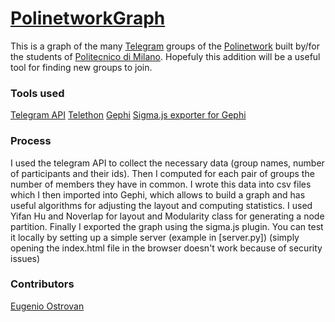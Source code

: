 # [PolinetworkGraph](https://lleugen.github.io/PolinetworkGraph/)

This is a graph of the many [Telegram](https://telegram.org/) groups of the [Polinetwork](https://polinetwork.github.io/it/index.html) built by/for the students of [Politecnico di Milano](https://www.polimi.it/). Hopefuly this addition will be a useful tool for finding new groups to join.

### Tools used
[Telegram API](https://core.telegram.org/)
[Telethon](https://docs.telethon.dev/en/latest/)
[Gephi](https://gephi.org/)
[Sigma.js exporter for Gephi](https://gephi.org/plugins/#/plugin/sigmaexporter)

### Process
I used the telegram API to collect the necessary data (group names, number of participants and their ids). Then I computed for each pair of groups the number of members they have in common. I wrote this data into csv files which I then imported into Gephi, which allows to build a graph and has useful algorithms for adjusting the layout and computing statistics. I used Yifan Hu and Noverlap for layout and Modularity class for generating a node partition. Finally I exported the graph using the sigma.js plugin. You can test it locally by setting up a simple server (example in [server.py]) (simply opening the index.html file in the browser doesn't work because of security issues)

### Contributors
[Eugenio Ostrovan](https://github.com/lleugen)
